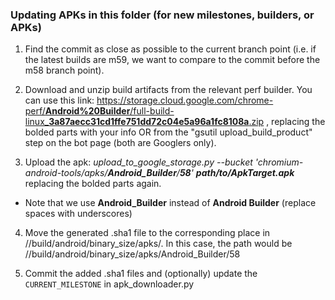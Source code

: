 ### Updating APKs in this folder (for new milestones, builders, or APKs)

1. Find the commit as close as possible to the current branch point (i.e. if the
latest builds are m59, we want to compare to the commit before the m58 branch
point).

2. Download and unzip build artifacts from the relevant perf builder. You can
use this link:
[https<nolink>://storage.cloud.google.com/chrome-perf/**Android%20Builder**/full-build-linux_**3a87aecc31cd1ffe751dd72c04e5a96a1fc8108a**.zip](https://storage.cloud.google.com/chrome-perf/Android%20Builder/full-build-linux_3a87aecc31cd1ffe751dd72c04e5a96a1fc8108a.zip)
, replacing the bolded parts with your info OR from the
"gsutil upload_build_product" step on the bot page (both are Googlers only).

3. Upload the apk: _upload_to_google_storage.py --bucket
'chromium-android-tools/apks/**Android_Builder**/**58**'
**path/to/ApkTarget.apk**_ replacing the bolded parts again.
  * Note that we use **Android_Builder** instead of **Android Builder** (replace
spaces with underscores)

4. Move the generated .sha1 file to the corresponding place in
//build/android/binary_size/apks/. In this case, the path would be
//build/android/binary_size/apks/Android_Builder/58

5. Commit the added .sha1 files and (optionally) update the `CURRENT_MILESTONE`
in apk_downloader.py
